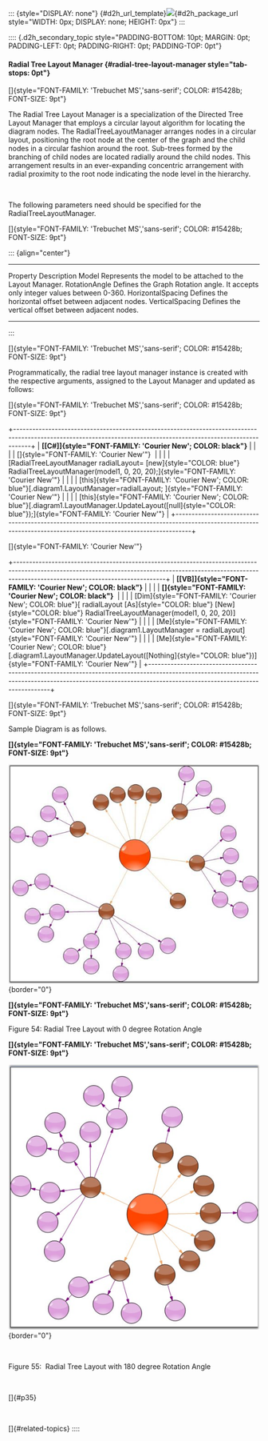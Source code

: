 ::: {style="DISPLAY: none"}
[](ms-xhelp:///?Id=d2h_url_template){#d2h_url_template}![](!package_url!){#d2h_package_url style="WIDTH: 0px; DISPLAY: none; HEIGHT: 0px"}
:::

:::: {.d2h_secondary_topic style="PADDING-BOTTOM: 10pt; MARGIN: 0pt; PADDING-LEFT: 0pt; PADDING-RIGHT: 0pt; PADDING-TOP: 0pt"}
#### Radial Tree Layout Manager {#radial-tree-layout-manager style="tab-stops: 0pt"}

[]{style="FONT-FAMILY: 'Trebuchet MS','sans-serif'; COLOR: #15428b; FONT-SIZE: 9pt"} 

The Radial Tree Layout Manager is a specialization of the Directed Tree Layout Manager that employs a circular layout algorithm for locating the diagram nodes. The RadialTreeLayoutManager arranges nodes in a circular layout, positioning the root node at the center of the graph and the child nodes in a circular fashion around the root. Sub-trees formed by the branching of child nodes are located radially around the child nodes. This arrangement results in an ever-expanding concentric arrangement with radial proximity to the root node indicating the node level in the hierarchy.

 

The following parameters need should be specified for the RadialTreeLayoutManager.

[]{style="FONT-FAMILY: 'Trebuchet MS','sans-serif'; COLOR: #15428b; FONT-SIZE: 9pt"} 

::: {align="center"}
  ------------------- ---------------------------------------------------------------------------------
  Property            Description
  Model               Represents the model to be attached to the Layout Manager.
  RotationAngle       Defines the Graph Rotation angle. It accepts only integer values between 0-360.
  HorizontalSpacing   Defines the horizontal offset between adjacent nodes.
  VerticalSpacing     Defines the vertical offset between adjacent nodes.
  ------------------- ---------------------------------------------------------------------------------
:::

[]{style="FONT-FAMILY: 'Trebuchet MS','sans-serif'; COLOR: #15428b; FONT-SIZE: 9pt"} 

Programmatically, the radial tree layout manager instance is created with the respective arguments, assigned to the Layout Manager and updated as follows:

[]{style="FONT-FAMILY: 'Trebuchet MS','sans-serif'; COLOR: #15428b; FONT-SIZE: 9pt"} 

+-----------------------------------------------------------------------------------------------------------------------------------------------------------------+
| **[\[C#\]]{style="FONT-FAMILY: 'Courier New'; COLOR: black"}**                                                                                                  |
|                                                                                                                                                                 |
| []{style="FONT-FAMILY: 'Courier New'"}                                                                                                                          |
|                                                                                                                                                                 |
| [RadialTreeLayoutManager radialLayout= [new]{style="COLOR: blue"} RadialTreeLayoutManager(model1, 0, 20, 20);]{style="FONT-FAMILY: 'Courier New'"}              |
|                                                                                                                                                                 |
| [this]{style="FONT-FAMILY: 'Courier New'; COLOR: blue"}[.diagram1.LayoutManager=radialLayout; ]{style="FONT-FAMILY: 'Courier New'"}                             |
|                                                                                                                                                                 |
| [this]{style="FONT-FAMILY: 'Courier New'; COLOR: blue"}[.diagram1.LayoutManager.UpdateLayout([null]{style="COLOR: blue"});]{style="FONT-FAMILY: 'Courier New'"} |
+-----------------------------------------------------------------------------------------------------------------------------------------------------------------+

[]{style="FONT-FAMILY: 'Courier New'"} 

+-----------------------------------------------------------------------------------------------------------------------------------------------------------------------------------------------------------+
| **[\[VB\]]{style="FONT-FAMILY: 'Courier New'; COLOR: black"}**                                                                                                                                            |
|                                                                                                                                                                                                           |
| **[]{style="FONT-FAMILY: 'Courier New'; COLOR: black"}**                                                                                                                                                  |
|                                                                                                                                                                                                           |
| [Dim]{style="FONT-FAMILY: 'Courier New'; COLOR: blue"}[ radialLayout [As]{style="COLOR: blue"} [New]{style="COLOR: blue"} RadialTreeLayoutManager(model1, 0, 20, 20)]{style="FONT-FAMILY: 'Courier New'"} |
|                                                                                                                                                                                                           |
| [Me]{style="FONT-FAMILY: 'Courier New'; COLOR: blue"}[.diagram1.LayoutManager = radialLayout]{style="FONT-FAMILY: 'Courier New'"}                                                                         |
|                                                                                                                                                                                                           |
| [Me]{style="FONT-FAMILY: 'Courier New'; COLOR: blue"}[.diagram1.LayoutManager.UpdateLayout([Nothing]{style="COLOR: blue"})]{style="FONT-FAMILY: 'Courier New'"}                                           |
+-----------------------------------------------------------------------------------------------------------------------------------------------------------------------------------------------------------+

[]{style="FONT-FAMILY: 'Trebuchet MS','sans-serif'; COLOR: #15428b; FONT-SIZE: 9pt"} 

Sample Diagram is as follows.

**[]{style="FONT-FAMILY: 'Trebuchet MS','sans-serif'; COLOR: #15428b; FONT-SIZE: 9pt"}** 

![](ImagesExt/image87_56.jpg){border="0"}

**[]{style="FONT-FAMILY: 'Trebuchet MS','sans-serif'; COLOR: #15428b; FONT-SIZE: 9pt"}** 

Figure 54: Radial Tree Layout with 0 degree Rotation Angle

**[]{style="FONT-FAMILY: 'Trebuchet MS','sans-serif'; COLOR: #15428b; FONT-SIZE: 9pt"}** 

![](ImagesExt/image87_57.jpg){border="0"}

 

Figure 55:  Radial Tree Layout with 180 degree Rotation Angle

 

[]{#p35} 

 

[]{#related-topics}
::::
